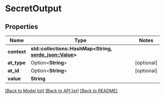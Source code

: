 # SecretOutput

## Properties

| Name        | Type                                                                                                                           | Notes      |
|-------------|--------------------------------------------------------------------------------------------------------------------------------|------------|
| **context** | **std::collections::HashMap<String, [serde_json::Value](https://docs.rs/serde_json/latest/serde_json/value/enum.Value.html)>** |            |
| **at_type** | Option<**String**>                                                                                                             | [optional] |
| **at_id**   | Option<**String**>                                                                                                             | [optional] |
| **value**   | **String**                                                                                                                     |            |

[[Back to Model list]](../../crates/edc_api/README.md#documentation-for-models) [[Back to API list]](../../crates/edc_client/README.md#documentation-for-api-endpoints) [[Back to README]](../../README.md)



